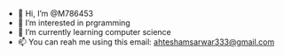 - 👋 Hi, I’m @M786453
- 👀 I’m interested in prgramming
- 🌱 I’m currently learning computer science 
- 📫 You can reah me using this email: ahteshamsarwar333@gmail.com

<!---
M786453/M786453 is a ✨ special ✨ repository because its `README.md` (this file) appears on your GitHub profile.
You can click the Preview link to take a look at your changes.
--->
